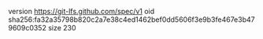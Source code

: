 version https://git-lfs.github.com/spec/v1
oid sha256:fa32a35798b820c2a7e38c4ed1462bef0dd5606f3e9b3fe467e3b479609c0352
size 230
